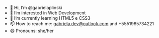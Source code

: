 - 👋 Hi, I’m @gabrielaplinski
- 👀 I’m interested in Web Development
- 🌱 I’m currently learning HTML5 e CSS3
- 📫 How to reach me: gabriela.dev@outlook.com and +5551985734221
- 😄 Pronouns: she/her
